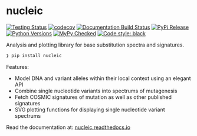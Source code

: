 # nucleic

[![Testing Status](https://travis-ci.org/clintval/nucleic.svg?branch=master)](https://travis-ci.org/clintval/nucleic)
[![codecov](https://codecov.io/gh/clintval/nucleic/branch/master/graph/badge.svg)](https://codecov.io/gh/clintval/nucleic)
[![Documentation Build Status](https://readthedocs.org/projects/nucleic/badge/?version=latest)](https://nucleic.readthedocs.io/en/latest/?badge=latest)
[![PyPi Release](https://badge.fury.io/py/nucleic.svg)](https://badge.fury.io/py/nucleic)
[![Python Versions](https://img.shields.io/pypi/pyversions/nucleic.svg)](https://pypi.python.org/pypi/nucleic/)
[![MyPy Checked](http://www.mypy-lang.org/static/mypy_badge.svg)](http://mypy-lang.org/)
[![Code style: black](https://img.shields.io/badge/code%20style-black-000000.svg)](https://github.com/ambv/black)

Analysis and plotting library for base substitution spectra and signatures.

```bash
❯ pip install nucleic
```

Features:

- Model DNA and variant alleles within their local context using an elegant API
- Combine single nucleotide variants into spectrums of mutagenesis
- Fetch COSMIC signatures of mutation as well as other published signatures
- SVG plotting functions for displaying single nucleotide variant spectrums

Read the documentation at: [nucleic.readthedocs.io](http://nucleic.readthedocs.io/)